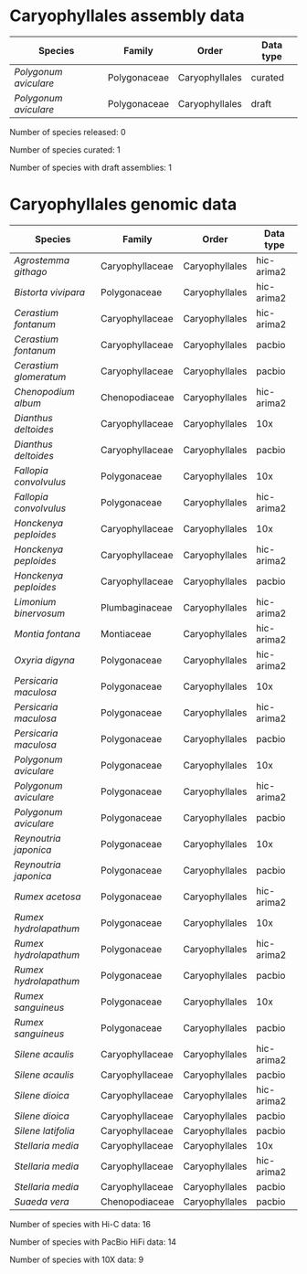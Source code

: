 # Caryophyllales assembly data

| Species | Family | Order | Data type |
| -- | --- | --- | --- |
| *Polygonum aviculare* | Polygonaceae | Caryophyllales | curated |
| *Polygonum aviculare* | Polygonaceae | Caryophyllales | draft |

Number of species released: 0

Number of species curated: 1

Number of species with draft assemblies: 1

# Caryophyllales genomic data

| Species | Family | Order | Data type |
| -- | --- | --- | --- |
| *Agrostemma githago* | Caryophyllaceae | Caryophyllales | hic-arima2 |
| *Bistorta vivipara* | Polygonaceae | Caryophyllales | hic-arima2 |
| *Cerastium fontanum* | Caryophyllaceae | Caryophyllales | hic-arima2 |
| *Cerastium fontanum* | Caryophyllaceae | Caryophyllales | pacbio |
| *Cerastium glomeratum* | Caryophyllaceae | Caryophyllales | pacbio |
| *Chenopodium album* | Chenopodiaceae | Caryophyllales | hic-arima2 |
| *Dianthus deltoides* | Caryophyllaceae | Caryophyllales | 10x |
| *Dianthus deltoides* | Caryophyllaceae | Caryophyllales | pacbio |
| *Fallopia convolvulus* | Polygonaceae | Caryophyllales | 10x |
| *Fallopia convolvulus* | Polygonaceae | Caryophyllales | hic-arima2 |
| *Honckenya peploides* | Caryophyllaceae | Caryophyllales | 10x |
| *Honckenya peploides* | Caryophyllaceae | Caryophyllales | hic-arima2 |
| *Honckenya peploides* | Caryophyllaceae | Caryophyllales | pacbio |
| *Limonium binervosum* | Plumbaginaceae | Caryophyllales | hic-arima2 |
| *Montia fontana* | Montiaceae | Caryophyllales | hic-arima2 |
| *Oxyria digyna* | Polygonaceae | Caryophyllales | hic-arima2 |
| *Persicaria maculosa* | Polygonaceae | Caryophyllales | 10x |
| *Persicaria maculosa* | Polygonaceae | Caryophyllales | hic-arima2 |
| *Persicaria maculosa* | Polygonaceae | Caryophyllales | pacbio |
| *Polygonum aviculare* | Polygonaceae | Caryophyllales | 10x |
| *Polygonum aviculare* | Polygonaceae | Caryophyllales | hic-arima2 |
| *Polygonum aviculare* | Polygonaceae | Caryophyllales | pacbio |
| *Reynoutria japonica* | Polygonaceae | Caryophyllales | 10x |
| *Reynoutria japonica* | Polygonaceae | Caryophyllales | pacbio |
| *Rumex acetosa* | Polygonaceae | Caryophyllales | hic-arima2 |
| *Rumex hydrolapathum* | Polygonaceae | Caryophyllales | 10x |
| *Rumex hydrolapathum* | Polygonaceae | Caryophyllales | hic-arima2 |
| *Rumex hydrolapathum* | Polygonaceae | Caryophyllales | pacbio |
| *Rumex sanguineus* | Polygonaceae | Caryophyllales | 10x |
| *Rumex sanguineus* | Polygonaceae | Caryophyllales | pacbio |
| *Silene acaulis* | Caryophyllaceae | Caryophyllales | hic-arima2 |
| *Silene acaulis* | Caryophyllaceae | Caryophyllales | pacbio |
| *Silene dioica* | Caryophyllaceae | Caryophyllales | hic-arima2 |
| *Silene dioica* | Caryophyllaceae | Caryophyllales | pacbio |
| *Silene latifolia* | Caryophyllaceae | Caryophyllales | pacbio |
| *Stellaria media* | Caryophyllaceae | Caryophyllales | 10x |
| *Stellaria media* | Caryophyllaceae | Caryophyllales | hic-arima2 |
| *Stellaria media* | Caryophyllaceae | Caryophyllales | pacbio |
| *Suaeda vera* | Chenopodiaceae | Caryophyllales | pacbio |

Number of species with Hi-C data: 16

Number of species with PacBio HiFi data: 14

Number of species with 10X data: 9
